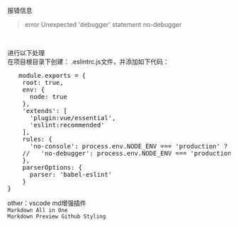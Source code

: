 报错信息
>error  Unexpected 'debugger' statement  no-debugger
<br>

进行以下处理
<br>
在项目根目录下创建：
.eslintrc.js文件，并添加如下代码：
<br>
<pre>   module.exports = {
    root: true,
    env: {
      node: true
    },
    'extends': [
      'plugin:vue/essential',
      'eslint:recommended'
    ],
    rules: {
      'no-console': process.env.NODE_ENV === 'production' ? 'error' : 'off',
    //   'no-debugger': process.env.NODE_ENV === 'production' ? 'error' : 'off'
    },
    parserOptions: {
      parser: 'babel-eslint'
    }
}
</pre>

other：vscode md增强插件
<br>
`Markdown All in One`
<br>
`Markdown Preview Github Styling`